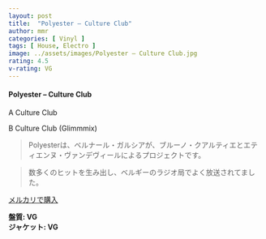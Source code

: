 ```yaml
---
layout: post
title:  "Polyester – Culture Club"
author: mmr
categories: [ Vinyl ]
tags: [ House, Electro ]
image: ../assets/images/Polyester – Culture Club.jpg
rating: 4.5
v-rating: VG
---
```


#### Polyester – Culture Club

A  Culture Club

B  Culture Club (Glimmmix)

> Polyesterは、ベルナール・ガルシアが、ブルーノ・クアルティエとエティエンヌ・ヴァンデヴィールによるプロジェクトです。

> 数多くのヒットを生み出し、ベルギーのラジオ局でよく放送されてました。



[メルカリで購入](https://jp.mercari.com/item/m58333186087)


<div class="mt-4 mb-4 d-flex align-items-center">
<strong class="mr-1">盤質: VG</strong>
</div>
<div class="mt-4 mb-4 d-flex align-items-center">
<strong class="mr-1">ジャケット: VG</strong>
</div>